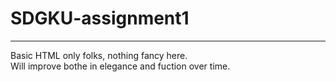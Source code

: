 # SDGKU-assignment1
<hr>
Basic HTML only folks, nothing fancy here.
<br>
Will improve bothe in elegance and fuction over time.
